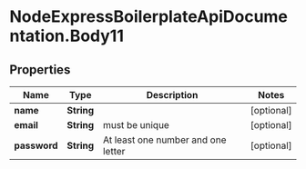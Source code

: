 # NodeExpressBoilerplateApiDocumentation.Body11

## Properties
Name | Type | Description | Notes
------------ | ------------- | ------------- | -------------
**name** | **String** |  | [optional] 
**email** | **String** | must be unique | [optional] 
**password** | **String** | At least one number and one letter | [optional] 
